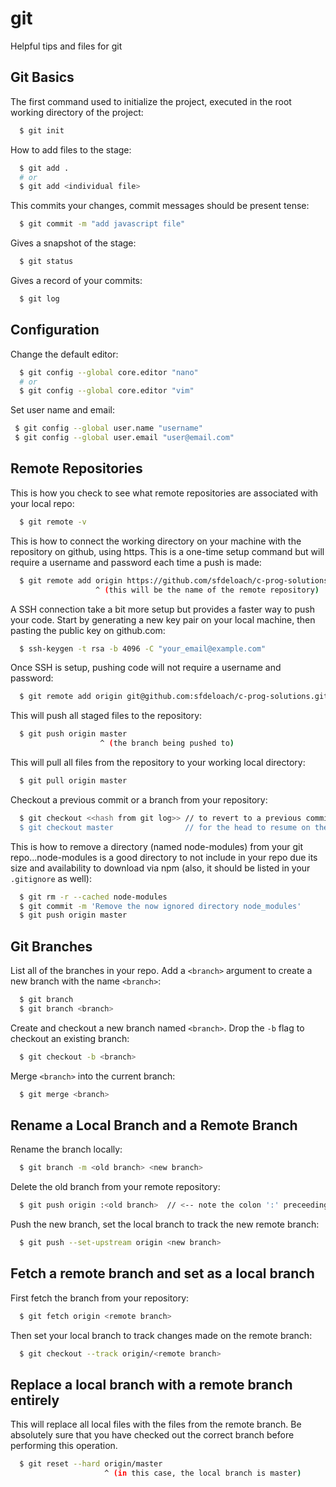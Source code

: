 # git

Helpful tips and files for git

## Git Basics
The first command used to initialize the project, executed in the root working directory of the
project:
```bash
  $ git init
```
 
How to add files to the stage:
```bash
  $ git add .
  # or
  $ git add <individual file>
```
 
This commits your changes, commit messages should be present tense:
```bash
  $ git commit -m "add javascript file"
```

Gives a snapshot of the stage:
```bash
  $ git status
```

Gives a record of your commits:
```bash
  $ git log
```

## Configuration
Change the default editor:
```bash
  $ git config --global core.editor "nano"
  # or
  $ git config --global core.editor "vim"
```

Set user name and email:
```bash
 $ git config --global user.name "username"
 $ git config --global user.email "user@email.com"
```

## Remote Repositories
This is how you check to see what remote repositories are associated with your local repo:
```bash
  $ git remote -v
```

This is how to connect the working directory on your machine with the repository on github, using
https. This is a one-time setup command but will require a username and password each time a push
is made:
```bash
  $ git remote add origin https://github.com/sfdeloach/c-prog-solutions.git
                   ^ (this will be the name of the remote repository)
```

A SSH connection take a bit more setup but provides a faster way to push your code. Start by
generating a new key pair on your local machine, then pasting the public key on github.com:

```bash
  $ ssh-keygen -t rsa -b 4096 -C "your_email@example.com"
```

Once SSH is setup, pushing code will not require a username and password:

```bash
  $ git remote add origin git@github.com:sfdeloach/c-prog-solutions.git
```

This will push all staged files to the repository:
```bash
  $ git push origin master
                    ^ (the branch being pushed to)
```

This will pull all files from the repository to your working local directory:
```bash
  $ git pull origin master
```

Checkout a previous commit or a branch from your repository:
```bash
  $ git checkout <<hash from git log>> // to revert to a previous commit
  $ git checkout master                // for the head to resume on the master commit
```

This is how to remove a directory (named node-modules) from your git repo...node-modules is a good
directory to not include in your repo due its size and availability to download via npm (also, it
should be listed in your `.gitignore` as well):
```bash
  $ git rm -r --cached node-modules
  $ git commit -m 'Remove the now ignored directory node_modules'
  $ git push origin master
```

## Git Branches
List all of the branches in your repo. Add a `<branch>` argument to create a new branch with the
name `<branch>`:
```bash
  $ git branch
  $ git branch <branch>
```

Create and checkout a new branch named `<branch>`. Drop the `-b` flag to checkout an existing
branch:
```bash
  $ git checkout -b <branch>
```
    
Merge `<branch>` into the current branch:
```bash
  $ git merge <branch>
```

## Rename a Local Branch and a Remote Branch
Rename the branch locally:
```bash
  $ git branch -m <old branch> <new branch>
```
    
Delete the old branch from your remote repository:
```bash
  $ git push origin :<old branch>  // <-- note the colon ':' preceeding the name of the old branch
```
    
Push the new branch, set the local branch to track the new remote branch:
```bash
  $ git push --set-upstream origin <new branch>
```

## Fetch a remote branch and set as a local branch
First fetch the branch from your repository:
```bash
  $ git fetch origin <remote branch>
```
    
Then set your local branch to track changes made on the remote branch:
```bash
  $ git checkout --track origin/<remote branch>
```

## Replace a local branch with a remote branch entirely
This will replace all local files with the files from the remote branch. Be absolutely
sure that you have checked out the correct branch before performing this operation.
```bash
  $ git reset --hard origin/master
                     ^ (in this case, the local branch is master)
```
